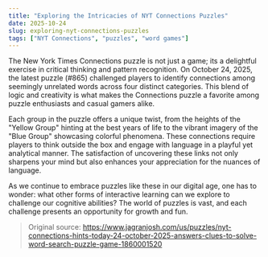 ```yaml
---
title: "Exploring the Intricacies of NYT Connections Puzzles"
date: 2025-10-24
slug: exploring-nyt-connections-puzzles
tags: ["NYT Connections", "puzzles", "word games"]
---
```

The New York Times Connections puzzle is not just a game; its a delightful exercise in critical thinking and pattern recognition. On October 24, 2025, the latest puzzle (#865) challenged players to identify connections among seemingly unrelated words across four distinct categories. This blend of logic and creativity is what makes the Connections puzzle a favorite among puzzle enthusiasts and casual gamers alike.

Each group in the puzzle offers a unique twist, from the heights of the "Yellow Group" hinting at the best years of life to the vibrant imagery of the "Blue Group" showcasing colorful phenomena. These connections require players to think outside the box and engage with language in a playful yet analytical manner. The satisfaction of uncovering these links not only sharpens your mind but also enhances your appreciation for the nuances of language.

As we continue to embrace puzzles like these in our digital age, one has to wonder: what other forms of interactive learning can we explore to challenge our cognitive abilities? The world of puzzles is vast, and each challenge presents an opportunity for growth and fun.
> Original source: https://www.jagranjosh.com/us/puzzles/nyt-connections-hints-today-24-october-2025-answers-clues-to-solve-word-search-puzzle-game-1860001520